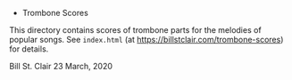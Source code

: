 * Trombone Scores

This directory contains scores of trombone parts for the melodies of popular songs. See `index.html` (at https://billstclair.com/trombone-scores) for details.

Bill St. Clair
23 March, 2020


